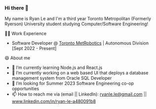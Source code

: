 ### Hi there 👋

<!--
**ryan1le/ryan1le** is a ✨ _special_ ✨ repository because its `README.md` (this file) appears on your GitHub profile.

Here are some ideas to get you started:

- 🔭 I’m currently working on ...
- 🌱 I’m currently learning ...
- 👯 I’m looking to collaborate on ...
- 🤔 I’m looking for help with ...
- 💬 Ask me about ...
- 📫 How to reach me: ...
- 😄 Pronouns: ...
- ⚡ Fun fact: ...
-->

My name is Ryan Le and I'm a third year Toronto Metropolitan (Formerly Ryerson) University student studying Computer/Software Engineering!

👨‍💻 Work Experience

 - Software Developer @ [Toronto MetRobotics](https://teamtmr.ca/) | Autonomous Division [Sept 2022 - Present]

😄 About me

- 🌱 I’m currently learning Node.js and React.js
- 🔭 I’m currently working on a web based UI that deploys a database management system from Oracle SQL Developer
- 🤔 I’m looking for Summer 2023 Software Engineering co-op opportunities 
- 📫 How to reach me via (email || LinkedIn): ryanle.le@gmail.com || www.linkedin.com/in/ryan-le-a480091b8
